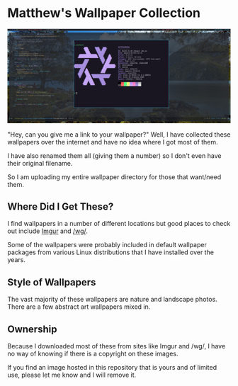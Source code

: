 # Matthew's Wallpaper Collection

![Screenshot of my desktop](https://github.com/Mdsp9070/dotfiles/raw/master/assets/screenshot.png) 

"Hey, can you give me a link to your wallpaper?"  Well, I have collected these wallpapers over the internet and have no idea where I got most of them.

I have also renamed them all (giving them a number) so I don't even have their original filename.

So I am uploading my entire wallpaper directory for those that want/need them. 

## Where Did I Get These?

I find wallpapers in a number of different locations but good places to check out include [Imgur](http://imgur.com) and [/wg/](http://4chan.org/wg).

Some of the wallpapers were probably included in default wallpaper packages from various Linux distributions that I have installed over the years.

## Style of Wallpapers

The vast majority of these wallpapers are nature and landscape photos.  There are a few abstract art wallpapers mixed in.

## Ownership

Because I downloaded most of these from sites like Imgur and /wg/, I have no way of knowing if there is a copyright on these images.

If you find an image hosted in this repository that is yours and of limited use, please let me know and I will remove it.
